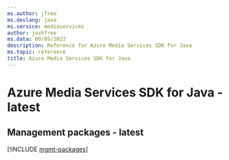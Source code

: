 ```yaml
---
ms.author: jfree
ms.devlang: java
ms.service: mediaservices
author: joshfree
ms.data: 09/05/2022
description: Reference for Azure Media Services SDK for Java
ms.topic: reference
title: Azure Media Services SDK for Java
---
```

# Azure Media Services SDK for Java - latest

## Management packages - latest
[!INCLUDE [mgmt-packages](media-services-mgmt-index.md)]